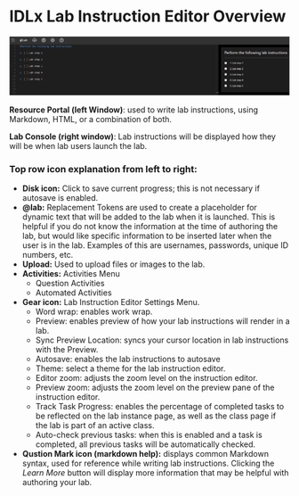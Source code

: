 # IDLx Lab Instruction Editor Overview

![](images/idx-text-editor.png)

**Resource Portal (left Window)**: used to write lab instructions, using Markdown, HTML, or a combination of both. 

 **Lab Console (right window)**: Lab instructions will be displayed how they will be when lab users launch the lab. 


### Top row icon explanation from left to right:

- **Disk icon:** Click to save current progress; this is not necessary if autosave is enabled.
- **&commat;lab:** Replacement Tokens are used to create a placeholder for dynamic text that will be added to the lab when it is launched. This is helpful if you do not know the information at the time of authoring the lab, but would like specific information to be inserted later when the user is in the lab. Examples of this are usernames, passwords, unique ID numbers, etc.
- **Upload:** Used to upload files or images to the lab.
- **Activities:** Activities Menu
    - Question Activities
    - Automated Activities
- **Gear icon:** Lab Instruction Editor Settings Menu.
    - Word wrap: enables work wrap.
    - Preview: enables preview of how your lab instructions will render in a lab.
    - Sync Preview Location: syncs your cursor location in lab instructions with the Preview.
    - Autosave: enables the lab instructions to autosave
    - Theme: select a theme for the lab instruction editor.
    - Editor zoom: adjusts the zoom level on the instruction editor.
    - Preview zoom: adjusts the zoom level on the preview pane of the instruction editor. 
    - Track Task Progress: enables the percentage of completed tasks to be reflected on the lab instance page, as well as the class page if the lab is part of an active class. 
    - Auto-check previous tasks: when this is enabled and a task is completed, all previous tasks will be automatically checked. 
- **Qustion Mark icon (markdown help):** displays common Markdown syntax, used for reference while writing lab instructions. Clicking the *Learn More* button will display more information that may be helpful with authoring your lab.